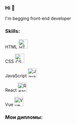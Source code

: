 ### Hi 👋
I'm begging front-end developer

### Skills:

 HTML <img src="https://upload.wikimedia.org/wikipedia/commons/thumb/6/61/HTML5_logo_and_wordmark.svg/600px-HTML5_logo_and_wordmark.svg.png" height="30" alt="HTML5">
 
 CSS  <img src="https://upload.wikimedia.org/wikipedia/commons/d/d5/CSS3_logo_and_wordmark.svg" height="30" alt="CSS3">
 
 JavaScript <img src="https://upload.wikimedia.org/wikipedia/commons/6/6a/JavaScript-logo.png" height="30" alt="JavaScript">
 
 React <img src="https://upload.wikimedia.org/wikipedia/commons/a/a7/React-icon.svg" height="30" alt="React">
 
 Vue  <img src="https://vuejs.org/images/logo.png" height="30" alt="Vue">
 


### Мои дипломы:
<!-- Вставьте изображения ваших дипломов здесь -->
